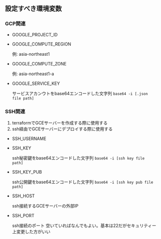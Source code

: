 ## 設定すべき環境変数

### GCP関連
- GOOGLE_PROJECT_ID
- GOOGLE_COMPUTE_REGION

    例: asia-northeast1

- GOOGLE_COMPUTE_ZONE

    例: asia-northeast1-a

- GOOGLE_SERVICE_KEY

    サービスアカンウトをbase64エンコードした文字列
    `base64 -i [.json file path]`

### SSH関連

1. terraformでGCEサーバーを作成する際に使用する
2. ssh経由でGCEサーバーにデプロイする際に使用する

- SSH_USERNAME
- SSH_KEY

    ssh秘密鍵をbase64エンコードした文字列
    `base64 -i [ssh key file path]`

- SSH_KEY_PUB

    ssh公開鍵をbase64エンコードした文字列
    `base64 -i [ssh key pub file path]`

- SSH_HOST

    ssh接続するGCEサーバーの外部IP

- SSH_PORT

    ssh接続のポート
    空いていればなんでもよい。基本は22だがセキュリティー上変更した方がいい
